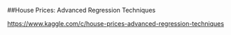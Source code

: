 ##House Prices: Advanced Regression Techniques

https://www.kaggle.com/c/house-prices-advanced-regression-techniques

